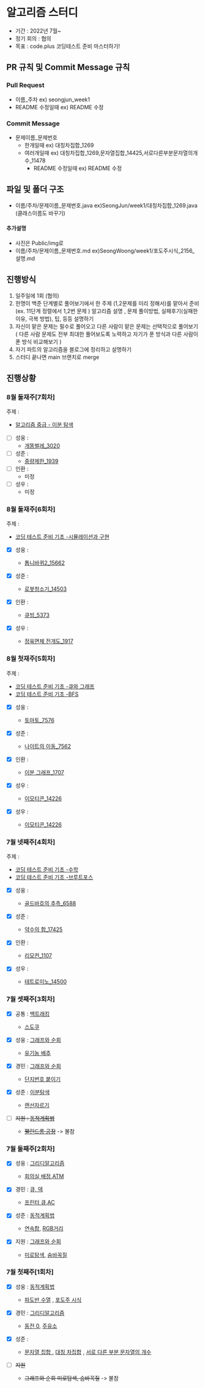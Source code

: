 # 알고리즘 스터디

* 기간 : 2022년 7월~
* 정기 회의 : 협의
* 목표 : code.plus 코딩테스트 준비 마스터하기!

## PR 규칙 및 Commit Message 규칙

### Pull Request

* 이름_주차 ex) seongjun_week1
* README 수정일때 ex) README 수정

### Commit Message

* 문제이름_문제번호
    * 한개일때 ex) 대칭차집합_1269
    * 여러개일때 ex) 대칭차집합_1269,문자열집합_14425,서로다른부분문자열의개수_11478
        * README 수정일때 ex) README 수정

## 파일 및 폴더 구조

* 이름/주차/문제이름_문제번호.java ex)SeongJun/week1/대칭차집합_1269.java (클래스이름도 바꾸기)

#### 추가설명

* 사진은 Public/img로
* 이름/주차/문제이름_문제번호.md ex)SeongWoong/week1/포도주시식_2156_설명.md

## 진행방식

1. 일주일에 1회 (협의)
2. 한명이 백준 단계별로 풀어보기에서 한 주제 (1,2문제를 미리 정해서)를 맡아서 준비(ex. 11단계 정렬에서 1,2번 문제 )
   알고리즘 설명 , 문제 풀이방법, 실패후기(실패한 이유, 극복 방법), 팁, 등등 설명하기
3. 자신이 맡은 문제는 필수로 풀어오고 다른 사람이 맡은 문제는 선택적으로 풀어보기
   ( 다른 사람 문제도 전부 최대한 풀어보도록 노력하고 자기가 푼 방식과 다른 사람이 푼 방식 비교해보기 )
4. 자기 파트의 알고리즘을 블로그에 정리하고 설명하기
5. 스터디 끝나면 main 브랜치로 merge

## 진행상황


### 8월 둘재주[7회차]
주제 :

- [알고리즘 중급 - 이분 탐색](https://www.acmicpc.net/workbook/view/3984)

- [ ] 성웅 :
    - [개똥벌레_3020](https://www.acmicpc.net/problem/3020 "개똥벌레")
- [ ] 성준 :
    - [중량제한_1939](https://www.acmicpc.net/problem/1939 "중량제한")
- [ ] 인환 :
    - 미정
- [ ] 성우 :
    - 미정

### 8월 둘재주[6회차]

주제 :

- [코딩 테스트 준비 기초 -시뮬레이션과 구현](https://www.acmicpc.net/workbook/view/9380 "코딩 테스트 준비 기초 -시뮬레이션과 구현")

- [x] 성웅 :
    - [톱니바퀴2_15662](https://www.acmicpc.net/problem/15662 "톱니바퀴2_15662")

- [x] 성준 :
    - [로봇청소기_14503](https://www.acmicpc.net/problem/14503 "로봇청소기_14503")

- [x] 인환 :
    - [큐빙_5373](https://www.acmicpc.net/problem/5373 "큐빙_5373")

- [x] 성우 :
    - [정육면체 전개도_1917](https://www.acmicpc.net/problem/1917 "정육면체 전개도_1917")

### 8월 첫재주[5회차]

주제 :

- [코딩 테스트 준비 기초 -큐와 그래프](https://www.acmicpc.net/workbook/view/9378 "코딩 테스트 준비 기초 -큐와 그래프")
- [코딩 테스트 준비 기초 -BFS](https://www.acmicpc.net/workbook/view/9379 "코딩 테스트 준비 기초 -BFS")

- [X] 성웅 :
  - [토마토_7576](https://www.acmicpc.net/problem/7576 "토마토_7576")

- [X] 성준 :
  - [나이트의 이동_7562](https://www.acmicpc.net/problem/7562 "나이트의 이동_7562")

- [X] 인환 :
  - [이분 그래프_1707](https://www.acmicpc.net/problem/1707 "이분 그래프_1707")

- [X] 성우 :
  - [이모티콘_14226](https://www.acmicpc.net/problem/14226 "이모티콘_14226")


- [X] 성우 :
    - [이모티콘_14226](https://www.acmicpc.net/problem/14226 "이모티콘_14226")

### 7월 넷째주[4회차]

주제 :

- [코딩 테스트 준비 기초 -수학](https://www.acmicpc.net/workbook/view/9370 "코딩 테스트 준비 기초 -수학")
- [코딩 테스트 준비 기초 -브루트포스](https://www.acmicpc.net/workbook/view/9371 "코딩 테스트 준비 기초 -브루트포스")

- [X] 성웅 :
    - [골드바흐의 추측_6588](https://www.acmicpc.net/problem/6588 "골드바흐의 추측_6588")

- [X] 성준 :
    - [약수의 합_17425](https://www.acmicpc.net/problem/17425 "약수의 합_17425")

- [X] 인환 :
    - [리모컨_1107](https://www.acmicpc.net/problem/1107 "리모컨_1107")

- [X] 성우 :
    - [테트로미노_14500](https://www.acmicpc.net/problem/14500 "테트로미노_14500")

### 7월 셋째주[3회차]

- [X] 공통 : [백트래킹](https://www.acmicpc.net/step/34 "백트래킹")
    - [스도쿠](https://www.acmicpc.net/problem/2580 "스도쿠")

- [X] 성웅 : [그래프와 순회](https://www.acmicpc.net/step/24 "그래프와 순회")
    - [유기농 배추](https://www.acmicpc.net/problem/1012 "유기농 배추")

- [X] 경민 : [그래프와 순회](https://www.acmicpc.net/step/24 "그래프와 순회")
    - [단지번호 붙이기](https://www.acmicpc.net/problem/2667 "단지번호 붙이기")

- [X] 성준 : [이분탐색](https://www.acmicpc.net/step/29 "이분탐색")
    - [랜선자르기](https://www.acmicpc.net/problem/1654 "랜선자르기")

- [ ] ~~지원 : [동적계획법](https://www.acmicpc.net/problemset?sort=ac_desc&algo=25 "동적계획법")~~
    - ~~[팰린드롬 공장](https://www.acmicpc.net/problem/1912 "팰린드롬 공장")~~ -> 불참

### 7월 둘째주[2회차]

- [X] 성웅 : [그리디알고리즘](https://www.acmicpc.net/step/33 "그리디알고리즘")
    - [회의실 배정](https://www.acmicpc.net/problem/1931 "회의실 배정"),[ATM](https://www.acmicpc.net/problem/11399 "ATM")

- [X] 경민 : [큐, 덱](https://www.acmicpc.net/step/12 "큐, 덱")
    - [프린터 큐](https://www.acmicpc.net/problem/1966 "프린터 큐"),[AC](https://www.acmicpc.net/problem/5430 "AC")

- [X] 성준 : [동적계획법](https://www.acmicpc.net/step/16 "동적계획법")
    - [연속합](https://www.acmicpc.net/problem/1912 "연속합"), [RGB거리](https://www.acmicpc.net/problem/1149 "RGB거리")

- [X] 지원 : [그래프와 순회](https://www.acmicpc.net/step/24 "그래프와 순회")
    - [미로탐색](https://www.acmicpc.net/problem/2178 "미로탐색"), [숨바꼭질](https://www.acmicpc.net/problem/1697 "숨바꼭질")

### 7월 첫째주[1회차]

- [X] 성웅 : [동적계획법](https://www.acmicpc.net/step/16 "동적계획법")
    - [파도반 수열](https://www.acmicpc.net/problem/9461 "파도반 수열") , [포도주 시식](https://www.acmicpc.net/problem/2156 "포도주 시식")

- [X] 경민 : [그리디알고리즘](https://www.acmicpc.net/step/33 "그리디알고리즘")
    - [동전 0](https://www.acmicpc.net/problem/11047 "동전0"), [주유소](https://www.acmicpc.net/problem/13305 "주유소")

- [X] 성준 :
    - [문자열 집합 ](https://www.acmicpc.net/problem/14425 "문자열 집합 ")
      , [대칭 차집합](https://www.acmicpc.net/problem/1269 "대칭 차집합")
      , [서로 다른 부분 문자열의 개수](https://www.acmicpc.net/problem/11478 "서로 다른 부분 문자열의 개수")

- [ ] ~~지원~~
    - ~~그래프와 순회 미로탐색, 숨바꼭질~~ -> 불참

